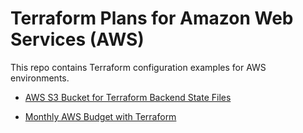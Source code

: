 # Terraform Plans for Amazon Web Services (AWS)

This repo contains Terraform configuration examples for AWS environments.

- [AWS S3 Bucket for Terraform Backend State Files](/terraform-s3-state-bucket)

- [Monthly AWS Budget with Terraform](/monthly-budget)
